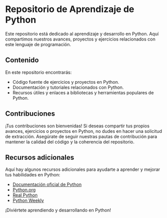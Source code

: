 # Repositorio de Aprendizaje de Python

Este repositorio está dedicado al aprendizaje y desarrollo en Python. Aquí compartimos nuestros avances, proyectos y ejercicios relacionados con este lenguaje de programación.

## Contenido

En este repositorio encontrarás:

- Código fuente de ejercicios y proyectos en Python.
- Documentación y tutoriales relacionados con Python.
- Recursos útiles y enlaces a bibliotecas y herramientas populares de Python.

## Contribuciones

¡Tus contribuciones son bienvenidas! Si deseas compartir tus propios avances, ejercicios o proyectos en Python, no dudes en hacer una solicitud de extracción. Asegúrate de seguir nuestras pautas de contribución para mantener la calidad del código y la coherencia del repositorio.

## Recursos adicionales

Aquí hay algunos recursos adicionales para ayudarte a aprender y mejorar tus habilidades en Python:

- [Documentación oficial de Python](https://docs.python.org/es/)
- [Python.org](https://www.python.org/)
- [Real Python](https://realpython.com/)
- [Python Weekly](https://www.pythonweekly.com/)

¡Diviértete aprendiendo y desarrollando en Python!
